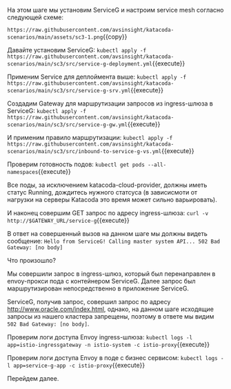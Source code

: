 






На этом шаге мы установим ServiceG и настроим service mesh согласно следующей схеме:

`https://raw.githubusercontent.com/avsinsight/katacoda-scenarios/main/assets/sc3-1.png`{{copy}}

Давайте установим ServiceG:
`kubectl apply -f https://raw.githubusercontent.com/avsinsight/katacoda-scenarios/main/sc3/src/service-g-deployment.yml`{{execute}}

Применим Service для деплоймента выше:
`kubectl apply -f https://raw.githubusercontent.com/avsinsight/katacoda-scenarios/main/sc3/src/service-g-srv.yml`{{execute}}

Создадим Gateway для маршрутизации запросов из ingress-шлюза в ServiceG:
`kubectl apply -f https://raw.githubusercontent.com/avsinsight/katacoda-scenarios/main/sc3/src/service-g-gw.yml`{{execute}}

И применим правило маршрутизации:
`kubectl apply -f https://raw.githubusercontent.com/avsinsight/katacoda-scenarios/main/sc3/src/inbound-to-service-g-vs.yml`{{execute}}

Проверим готовность подов:
`kubectl get pods --all-namespaces`{{execute}}

Все поды, за исключением katacoda-cloud-provider, должны иметь статус Running, дождитесь нужного статсуса (в зависисмоти от нагрузки на серверы Katacoda это время может сильно варьировать).

И наконец совершим GET запрос по адресу ingress-шлюза:
`curl -v http://$GATEWAY_URL/service-g`{{execute}}


В ответ на совершенный вызов на данном шаге мы должны видеть сообщение:
`Hello from ServiceG! Calling master system API... 502 Bad Gateway: [no body]`

Что произошло?

Мы совершили запрос в ingress-шлюз, который был перенаправлен в envoy-прокси пода с контейнером ServiceG. Далее запрос был маршрутизирован непосредственно в приложение ServiceG.

ServiceG, получив запрос, совершил запрос по адресу http://www.oracle.com/index.html, однако, на данном шаге исходящие запросы из нашего кластера запрещены, поэтому в ответе мы видим `502 Bad Gateway: [no body]`.

Проверим логи доступа Envoy ingress-шлюза:
`kubectl logs -l app=istio-ingressgateway -n istio-system -c istio-proxy`{{execute}}

Проверим логи доступа Envoy в поде с бизнес сервисом:
`kubectl logs -l app=service-g-app -c istio-proxy`{{execute}}

Перейдем далее.